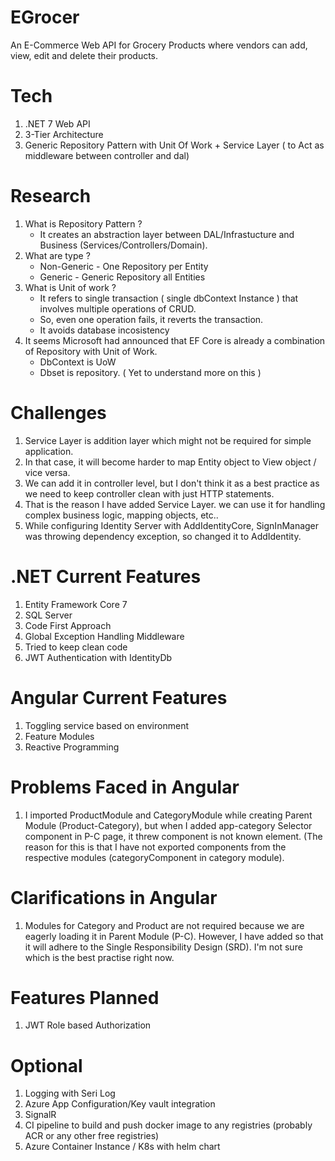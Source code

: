 # EGrocer
An E-Commerce Web API for Grocery Products where vendors can add, view, edit and delete their products.

# Tech
1) .NET 7 Web API
2) 3-Tier Architecture
3) Generic Repository Pattern with Unit Of Work + Service Layer ( to Act as middleware between controller and dal)

# Research 
1) What is Repository Pattern ?
     - It creates an abstraction layer between DAL/Infrastucture and Business (Services/Controllers/Domain).
2) What are type ?
    - Non-Generic - One Repository per Entity
    - Generic - Generic Repository all Entities
3) What is Unit of work ?
    - It refers to single transaction ( single dbContext Instance ) that involves multiple operations of CRUD.
    - So, even one operation fails, it reverts the transaction.
    - It avoids database incosistency
4) It seems Microsoft had announced that EF Core is already a combination of Repository with Unit of Work.
    - DbContext is UoW
    - Dbset is repository. ( Yet to understand more on this )

# Challenges
1) Service Layer is addition layer which might not be required for simple application.
2) In that case, it will become harder to map Entity object to View object / vice versa.
3) We can add it in controller level, but I don't think it as a best practice as we need to keep controller clean with just HTTP statements.
4) That is the reason I have added Service Layer. we can use it for handling complex business logic, mapping objects, etc..
5) While configuring Identity Server with AddIdentityCore, SignInManager was throwing dependency exception, so changed it to AddIdentity.

# .NET Current Features
1) Entity Framework Core 7
2) SQL Server
3) Code First Approach
4) Global Exception Handling Middleware
5) Tried to keep clean code
6) JWT Authentication with IdentityDb
# Angular Current Features
1) Toggling service based on environment
2) Feature Modules
3) Reactive Programming
# Problems Faced in Angular
1) I imported ProductModule and CategoryModule while creating Parent Module (Product-Category), but when I added app-category Selector component in P-C page, it threw component is not known element. (The reason for this is that I have not exported components from the respective modules (categoryComponent in category module).
# Clarifications in Angular
1) Modules for Category and Product are not required because we are eagerly loading it in Parent Module (P-C). However, I have added so that it will adhere to the Single Responsibility Design (SRD). I'm not sure which is the best practise right now.
# Features Planned 
1) JWT Role based Authorization
# Optional
1) Logging with Seri Log
2) Azure App Configuration/Key vault integration
3) SignalR
4) CI pipeline to build and push docker image to any registries (probably ACR or any other free registries)
5) Azure Container Instance / K8s with helm chart
